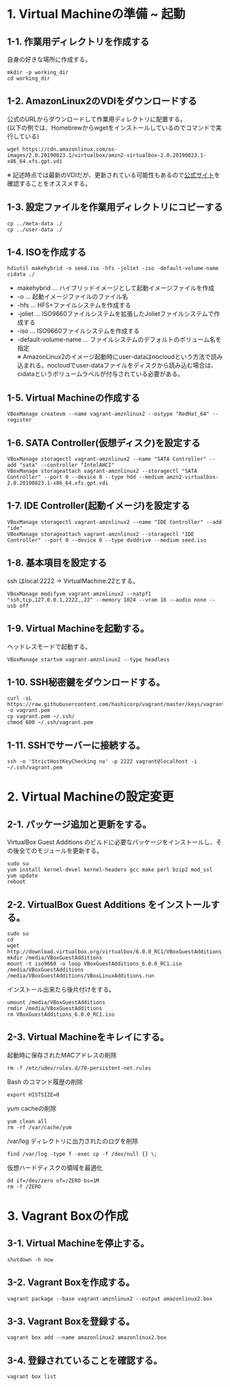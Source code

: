 # 1. Virtual Machineの準備 ~ 起動
## 1-1. 作業用ディレクトリを作成する
自身の好きな場所に作成する。
```
mkdir -p working_dir
cd working_dir
```
## 1-2. AmazonLinux2のVDIをダウンロードする
公式のURLからダウンロードして作業用ディレクトリに配置する。  
(以下の例では、Homebrewからwgetをインストールしているのでコマンドで実行している)  
```
wget https://cdn.amazonlinux.com/os-images/2.0.20190823.1/virtualbox/amzn2-virtualbox-2.0.20190823.1-x86_64.xfs.gpt.vdi
```
※ 記述時点では最新のVDIだが、更新されている可能性もあるので[公式サイト](https://docs.aws.amazon.com/ja_jp/AWSEC2/latest/UserGuide/amazon-linux-2-virtual-machine.html#amazon-linux-2-virtual-machine-download)を確認することをオススメする。
## 1-3. 設定ファイルを作業用ディレクトリにコピーする
```
cp ../meta-data ./
cp ../user-data ./
```
## 1-4. ISOを作成する
```
hdiutil makehybrid -o seed.iso -hfs -joliet -iso -default-volume-name cidata ./
```
- makehybrid           … ハイブリッドイメージとして起動イメージファイルを作成
- -o                   … 起動イメージファイルのファイル名
- -hfs                 … HFS+ファイルシステムを作成する
- -joliet              … ISO9660ファイルシステムを拡張したJolietファイルシステムで作成する
- -iso                 … ISO9660ファイルシステムを作成する
- -default-volume-name … ファイルシステムのデフォルトのボリューム名を指定  
※ AmazonLinux2のイメージ起動時にuser-dataはnocloudという方法で読み込まれる。nocloudでuser-dataファイルをディスクから読み込む場合は、cidataというボリュームラベルが付与されている必要がある。
## 1-5. Virtual Machineの作成する
```
VBoxManage createvm --name vagrant-amznlinux2 --ostype "RedHat_64" --register
```
## 1-6. SATA Controller(仮想ディスク)を設定する
```
VBoxManage storagectl vagrant-amznlinux2 --name "SATA Controller" --add "sata" --controller "IntelAHCI"
VBoxManage storageattach vagrant-amznlinux2 --storagectl "SATA Controller" --port 0 --device 0 --type hdd --medium amzn2-virtualbox-2.0.20190823.1-x86_64.xfs.gpt.vdi
```
## 1-7. IDE Controller(起動イメージ)を設定する
```
VBoxManage storagectl vagrant-amznlinux2 --name "IDE Controller" --add "ide"
VBoxManage storageattach vagrant-amznlinux2 --storagectl "IDE Controller" --port 0 --device 0 --type dvddrive --medium seed.iso
```
## 1-8.  基本項目を設定する
ssh はlocal:2222 → VirtualMachine:22とする。
```
VBoxManage modifyvm vagrant-amznlinux2 --natpf1 "ssh,tcp,127.0.0.1,2222,,22" --memory 1024 --vram 16 --audio none --usb off
```
## 1-9. Virtual Machineを起動する。
ヘッドレスモードで起動する。
```
VBoxManage startvm vagrant-amznlinux2 --type headless
```
## 1-10. SSH秘密鍵をダウンロードする。
```
curl -sL https://raw.githubusercontent.com/hashicorp/vagrant/master/keys/vagrant -o vagrant.pem
cp vagrant.pem ~/.ssh/
chmod 600 ~/.ssh/vagrant.pem
```
## 1-11. SSHでサーバーに接続する。
```
ssh -o 'StrictHostKeyChecking no' -p 2222 vagrant@localhost -i ~/.ssh/vagrant.pem
```
# 2. Virtual Machineの設定変更
## 2-1. パッケージ追加と更新をする。
VirtualBox Guest Additions のビルドに必要なパッケージをインストールし、その後全てのモジュールを更新する。
```
sudo su
yum install kernel-devel kernel-headers gcc make perl bzip2 mod_ssl
yum update
reboot
```
## 2-2. VirtualBox Guest Additions をインストールする。
```
sudo su
cd
wget http://download.virtualbox.org/virtualbox/6.0.0_RC1/VBoxGuestAdditions_6.0.0_RC1.iso
mkdir /media/VBoxGuestAdditions
mount -t iso9660 -o loop VBoxGuestAdditions_6.0.0_RC1.iso /media/VBoxGuestAdditions
/media/VBoxGuestAdditions/VBoxLinuxAdditions.run
```
インストール出来たら後片付けをする。
```
umount /media/VBoxGuestAdditions
rmdir /media/VBoxGuestAdditions
rm VBoxGuestAdditions_6.0.0_RC1.iso
```
## 2-3. Virtual Machineをキレイにする。
起動時に保存されたMACアドレスの削除
```
rm -f /etc/udev/rules.d/70-persistent-net.rules
```
Bash のコマンド履歴の削除
```
export HISTSIZE=0
```
yum cacheの削除
```
yum clean all
rm -rf /var/cache/yum
```
/var/log ディレクトリに出力されたのログを削除
```
find /var/log -type f -exec cp -f /dev/null {} \;
```
仮想ハードディスクの領域を最適化
```
dd if=/dev/zero of=/ZERO bs=1M
rm -f /ZERO
```
# 3. Vagrant Boxの作成
## 3-1. Virtual Machineを停止する。
```
shutdown -h now
```
## 3-2. Vagrant Boxを作成する。
```
vagrant package --base vagrant-amznlinux2 --output amazonlinux2.box
```
## 3-3. Vagrant Boxを登録する。
```
vagrant box add --name amazonlinux2 amazonlinux2.box
```
## 3-4. 登録されていることを確認する。
```
vagrant box list
```
